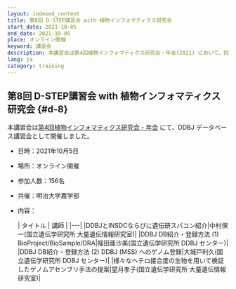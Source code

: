 ```yaml
---
layout: indexed_content
title: 第8回 D-STEP講習会 with 植物インフォマティクス研究会
start_date: 2021-10-05
end_date: 2021-10-05
place: オンライン開催
keyword: 講習会
description: 本講習会は第4回植物インフォマティクス研究会・年会(2021) において、DDBJ データベース講習会として開催されました。
lang: ja
category: training
---
```


## 第8回 D-STEP講習会 with 植物インフォマティクス研究会  {#d-8}

本講習会は[第4回植物インフォマティクス研究会・年会](http://bioinf.mind.meiji.ac.jp/jpi2021/index.php) にて、DDBJ データベース講習会として開催しました。

- 日時：2021年10月5日
- 場所：オンライン開催
- 参加人数：156名
- 共催：明治大学農学部
- 内容：

    | タイトル | 講師 |
    |---|
    |DDBJとINSDCならびに遺伝研スパコン紹介|中村保一(国立遺伝学研究所 大量遺伝情報研究室)|
    |DDBJ DB紹介・登録方法 (1) BioProject/BioSample/DRA|福田亜沙美(国立遺伝学研究所 DDBJ センター)|
    |DDBJ DB紹介・登録方法 (2) DDBJ (MSS) へのゲノム登録|大城戸利久(国立遺伝学研究所 DDBJ センター)|
    |様々なヘテロ接合度の生物を用いて検証したゲノムアセンブリ手法の提案|望月孝子(国立遺伝学研究所 大量遺伝情報研究室)|

